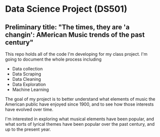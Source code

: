 # Data Science Project (DS501)

## Preliminary title: "The times, they are 'a changin': AMerican Music trends of the past century"

This repo holds all of the code I'm developing for my class project. I'm going to document the whole process including 
 * Data collection
 * Data Scraping
 * Data Cleaning
 * Data Exploration
 * Machine Learning

 The goal of my project is to better understand what elements of music the American public have enjoyed since 1900, and to see how those interests have evolved over time.

 I'm interested in exploring what musical elements have been popular, and what sorts of lyrical themes have been popular over the past century, and up to the present year.